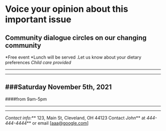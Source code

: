 
# Voice your opinion about this important issue

## Community dialogue circles on our changing community
*Free event
*Lunch will be served
  .Let us know about your dietary preferences 
*Child care provided*

-----------------
------------------
###Saturday November 5th, 2021
-----------------
####from 9am-5pm

----------
----------
_Contact info:_**
123, Main St,
Cleveland, OH 44123
Contact _John_** at _444-444-4444_** or email [aaa@google.com]



